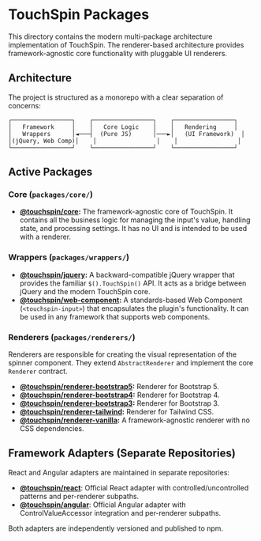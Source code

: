 # TouchSpin Packages



This directory contains the modern multi-package architecture implementation of TouchSpin. The renderer-based architecture provides framework-agnostic core functionality with pluggable UI renderers.

## Architecture

The project is structured as a monorepo with a clear separation of concerns:

```
┌─────────────────┐    ┌─────────────────┐    ┌─────────────────┐
│   Framework     │    │   Core Logic    │    │   Rendering     │
│   Wrappers      │◄───┤  (Pure JS)      │───►│   (UI Framework)  │
│(jQuery, Web Comp)│    │                 │    │                 │
└─────────────────┘    └─────────────────┘    └─────────────────┘
```

## Active Packages

### Core (`packages/core/`)

*   **[@touchspin/core](./core/README.md):** The framework-agnostic core of TouchSpin. It contains all the business logic for managing the input's value, handling state, and processing settings. It has no UI and is intended to be used with a renderer.

### Wrappers (`packages/wrappers/`)

*   **[@touchspin/jquery](./adapters/jquery/README.md):** A backward-compatible jQuery wrapper that provides the familiar `$().TouchSpin()` API. It acts as a bridge between jQuery and the modern TouchSpin core.
*   **[@touchspin/web-component](./web-component/README.md):** A standards-based Web Component (`<touchspin-input>`) that encapsulates the plugin's functionality. It can be used in any framework that supports web components.

### Renderers (`packages/renderers/`)

Renderers are responsible for creating the visual representation of the spinner component. They extend `AbstractRenderer` and implement the core `Renderer` contract.

*   **[@touchspin/renderer-bootstrap5](./renderers/bootstrap5/README.md):** Renderer for Bootstrap 5.
*   **[@touchspin/renderer-bootstrap4](./renderers/bootstrap4/README.md):** Renderer for Bootstrap 4.
*   **[@touchspin/renderer-bootstrap3](./renderers/bootstrap3/README.md):** Renderer for Bootstrap 3.
*   **[@touchspin/renderer-tailwind](./renderers/tailwind/README.md):** Renderer for Tailwind CSS.
*   **[@touchspin/renderer-vanilla](./renderers/vanilla/README.md):** A framework-agnostic renderer with no CSS dependencies.

## Framework Adapters (Separate Repositories)

React and Angular adapters are maintained in separate repositories:

-   **[@touchspin/react](https://github.com/istvan-ujjmeszaros/touchspin-react)**: Official React adapter with controlled/uncontrolled patterns and per-renderer subpaths.
-   **[@touchspin/angular](https://github.com/istvan-ujjmeszaros/touchspin-angular)**: Official Angular adapter with ControlValueAccessor integration and per-renderer subpaths.

Both adapters are independently versioned and published to npm.